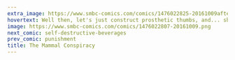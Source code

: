 ```yaml
---
extra_image: https://www.smbc-comics.com/comics/1476022825-20161009after.png
hovertext: Well then, let's just construct prosthetic thumbs, and... shit, no thumbs.
image: https://www.smbc-comics.com/comics/1476022807-20161009.png
next_comic: self-destructive-beverages
prev_comic: punishment
title: The Mammal Conspiracy
---
```


